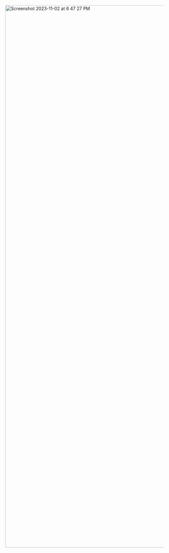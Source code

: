 
<img width="1720" alt="Screenshot 2023-11-02 at 6 47 27 PM" src="https://github.com/Walton5888/pihole.github.io/assets/110494531/3d5e1c73-5221-4b05-885a-c831ebdab590">
